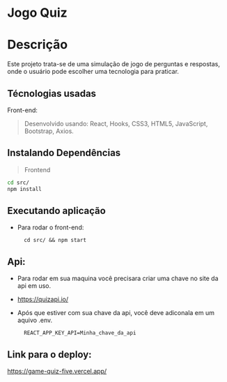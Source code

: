 # Jogo Quiz

# Descrição 
Este projeto trata-se de uma simulação de jogo de perguntas e respostas, onde o usuário pode escolher uma tecnologia para praticar.

## Técnologias usadas

Front-end:
> Desenvolvido usando: React, Hooks, CSS3, HTML5, JavaScript, Bootstrap, Axios.

## Instalando Dependências
> Frontend
```bash
cd src/
npm install
``` 
## Executando aplicação
* Para rodar o front-end:

  ```
    cd src/ && npm start
  ```
  
## Api:
* Para rodar em sua maquina você precisara criar uma chave no site da api em uso.
* <a>https://quizapi.io/</A>
* Após que estiver com sua chave da api, você deve adiconala em um aquivo .env.

  ```
    REACT_APP_KEY_API=Minha_chave_da_api
  ```
##  Link para o deploy:
<a>https://game-quiz-five.vercel.app/</a>
